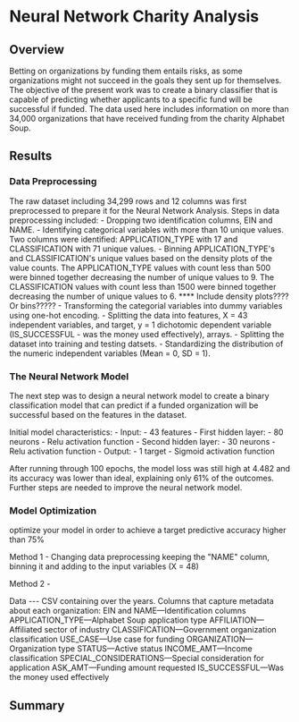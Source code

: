 # Neural Network Charity Analysis

## Overview
Betting on organizations by funding them entails risks, as some organizations might not succeed in the goals they sent up for themselves. The objective of the present work was to create a binary classifier that is capable of predicting whether applicants to a specific fund will be successful if funded. The data used here includes information on more than 34,000 organizations that have received funding from the charity Alphabet Soup.

## Results
### Data Preprocessing
The raw dataset including 34,299 rows and 12 columns was first preprocessed to prepare it for the Neural Network Analysis. Steps in data preprocessing included:
	- Dropping two identification columns, EIN and NAME.
	- Identifying categorical variables with more than 10 unique values. Two columns were identified: APPLICATION_TYPE with 17 and CLASSIFICATION with 71 unique values.
	- Binning APPLICATION_TYPE's and CLASSIFICATION's unique values based on the density plots of the value counts. The APPLICATION_TYPE values with count less than 500 were binned together decreasing the number of unique values to 9. The CLASSIFICATION values with count less than 1500 were binned together decreasing the number of unique values to 6.
	**** Include density plots???? Or bins?????
	- Transforming the categorial variables into dummy variables using one-hot encoding.
	- Splitting the data into features, X = 43 independent variables, and target, y = 1 dichotomic dependent variable (IS_SUCCESSFUL - was the money used effectively), arrays.
	- Splitting the dataset into training and testing datsets.
	- Standardizing the distribution of the numeric independent variables (Mean = 0, SD = 1).


### The Neural Network Model
The next step was to design a neural network model to create a binary classification model that can predict if a funded organization will be successful based on the features in the dataset.

Initial model characteristics:
	- Input:
		- 43 features
	- First hidden layer: 
		- 80 neurons
		- Relu activation function
	- Second hidden layer: 
		- 30 neurons
		- Relu activation function
	- Output:
		- 1 target
		- Sigmoid activation function

After running through 100 epochs, the model loss was still high at 4.482 and its accuracy was lower than ideal, explaining only 61% of the outcomes. Further steps are needed to improve the neural network model.

### Model Optimization
optimize your model in order to achieve a target predictive accuracy higher than 75%

Method 1 - Changing data preprocessing
keeping the "NAME" column, binning it and adding to the input variables (X = 48)

Method 2 - 

Data --- CSV containing  over the years. Columns that capture metadata about each organization:
	EIN and NAME—Identification columns
	APPLICATION_TYPE—Alphabet Soup application type
	AFFILIATION—Affiliated sector of industry
	CLASSIFICATION—Government organization classification
	USE_CASE—Use case for funding
	ORGANIZATION—Organization type
	STATUS—Active status
	INCOME_AMT—Income classification
	SPECIAL_CONSIDERATIONS—Special consideration for application
	ASK_AMT—Funding amount requested
	IS_SUCCESSFUL—Was the money used effectively

## Summary
